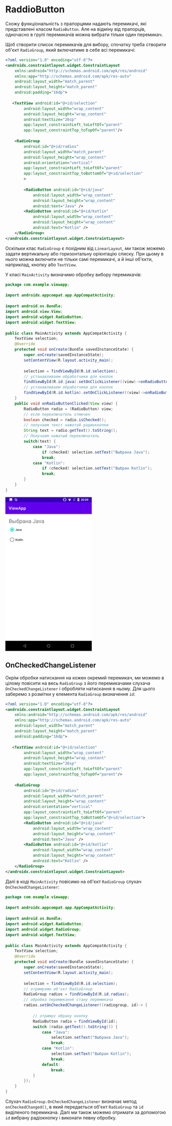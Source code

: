 # RaddioButton

Схожу функціональність з прапорцями надають перемикачі, які представлені класом `RadioButton`. Але на відміну від прапорців, одночасно в групі перемикачів можна вибрати тільки один перемикач.

Щоб створити список перемикачів для вибору, спочатку треба створити об'єкт `RadioGroup`, який включатиме в себе всі перемикачі:


```xml
<?xml version="1.0" encoding="utf-8"?>
<androidx.constraintlayout.widget.ConstraintLayout
    xmlns:android="http://schemas.android.com/apk/res/android"
    xmlns:app="http://schemas.android.com/apk/res-auto"
    android:layout_width="match_parent"
    android:layout_height="match_parent"
    android:padding="16dp">
 
   <TextView android:id="@+id/selection"
        android:layout_width="wrap_content"
        android:layout_height="wrap_content"
        android:textSize="26sp"
        app:layout_constraintLeft_toLeftOf="parent"
        app:layout_constraintTop_toTopOf="parent"/>
 
    <RadioGroup
        android:id="@+id/radios"
        android:layout_width="match_parent"
        android:layout_height="wrap_content"
        android:orientation="vertical"
        app:layout_constraintLeft_toLeftOf="parent"
        app:layout_constraintTop_toBottomOf="@+id/selection"
        >
 
        <RadioButton android:id="@+id/java"
            android:layout_width="wrap_content"
            android:layout_height="wrap_content"
            android:text="Java" />
        <RadioButton android:id="@+id/kotlin"
            android:layout_width="wrap_content"
            android:layout_height="wrap_content"
            android:text="Kotlin" />
    </RadioGroup>
</androidx.constraintlayout.widget.ConstraintLayout>
```
Оскільки клас `RadioGroup` є похідним від `LinearLayout`, ми також можемо задати вертикальну або горизонтальну орієнтацію списку. При цьому в нього можна включити не тільки самі перемикачі, а й інші об'єкти, наприклад, кнопку або `TextView`.

У класі `MainActivity` визначимо обробку вибору перемикачів:

```java
package com.example.viewapp;
 
import androidx.appcompat.app.AppCompatActivity;
 
import android.os.Bundle;
import android.view.View;
import android.widget.RadioButton;
import android.widget.TextView;
 
public class MainActivity extends AppCompatActivity {
    TextView selection;
    @Override
    protected void onCreate(Bundle savedInstanceState) {
        super.onCreate(savedInstanceState);
        setContentView(R.layout.activity_main);
 
        selection = findViewById(R.id.selection);
        // устанавливаем обработчики для кнопок
        findViewById(R.id.java).setOnClickListener((view)->onRadioButtonClicked(view));
        // устанавливаем обработчики для кнопок
        findViewById(R.id.kotlin).setOnClickListener((view)->onRadioButtonClicked(view));
    }
    public void onRadioButtonClicked(View view) {
        RadioButton radio = (RadioButton) view;
        // если переключатель отмечен
        boolean checked = radio.isChecked();
        // получаем текст нажатой радиокнопки
        String text = radio.getText().toString();
        // Получаем нажатый переключатель
        switch(text) {
            case "Java":
                if (checked) selection.setText("Выбрана Java");
                break;
            case "Kotlin":
                if (checked) selection.setText("Выбран Kotlin");
                break;
        }
    }
}
```
![](/images/android/2-lesson/9-radio-button/1.png)

## OnCheckedChangeListener
Окрім обробки натискання на кожен окремий перемикач, ми можемо в цілому повісити на весь `RadioGroup` з його перемикачами слухача `OnCheckedChangeListener` і обробляти натискання в ньому. Для цього заберемо з розмітки у елемента `RadioGroup` визначення `id`:

```xml
<?xml version="1.0" encoding="utf-8"?>
<androidx.constraintlayout.widget.ConstraintLayout
    xmlns:android="http://schemas.android.com/apk/res/android"
    xmlns:app="http://schemas.android.com/apk/res-auto"
    android:layout_width="match_parent"
    android:layout_height="match_parent"
    android:padding="16dp">
 
   <TextView android:id="@+id/selection"
        android:layout_width="wrap_content"
        android:layout_height="wrap_content"
        android:textSize="26sp"
        app:layout_constraintLeft_toLeftOf="parent"
        app:layout_constraintTop_toTopOf="parent"/>
 
    <RadioGroup
        android:id="@+id/radios"
        android:layout_width="match_parent"
        android:layout_height="wrap_content"
        android:orientation="vertical"
        app:layout_constraintLeft_toLeftOf="parent"
        app:layout_constraintTop_toBottomOf="@+id/selection">
        <RadioButton android:id="@+id/java"
            android:layout_width="wrap_content"
            android:layout_height="wrap_content"
            android:text="Java" />
        <RadioButton android:id="@+id/kotlin"
            android:layout_width="wrap_content"
            android:layout_height="wrap_content"
            android:text="Kotlin" />
    </RadioGroup>
</androidx.constraintlayout.widget.ConstraintLayout>
```
Далі в коді `MainActivity` повісимо на об'єкт `RadioGroup` слухач `OnCheckedChangeListener`:
```java
package com.example.viewapp;
 
import androidx.appcompat.app.AppCompatActivity;
 
import android.os.Bundle;
import android.widget.RadioButton;
import android.widget.RadioGroup;
import android.widget.TextView;
 
public class MainActivity extends AppCompatActivity {
    TextView selection;
    @Override
    protected void onCreate(Bundle savedInstanceState) {
        super.onCreate(savedInstanceState);
        setContentView(R.layout.activity_main);
 
        selection = findViewById(R.id.selection);
        // отримуємо об'єкт RadioGroup
        RadioGroup radios = findViewById(R.id.radios);
        // обробка перемикання стану перемикача
        radios.setOnCheckedChangeListener((radiogroup, id)-> {
 
            // отримує обрану кнопку
            RadioButton radio = findViewById(id);
            switch (radio.getText().toString()) {
                case "Java":
                    selection.setText("Выбрана Java");
                    break;
                case "Kotlin":
                    selection.setText("Выбран Kotlin");
                    break;
                default:
                    break;
            }
        });
    }
}
```
Слухач `RadioGroup.OnCheckedChangeListener` визначає метод `onCheckedChanged()`, в який передається об'єкт `RadioGroup` та `id` виділеного перемикача. Далі ми також можемо отримати за допомогою `id` вибрану радіокнопку і виконати певну обробку.
